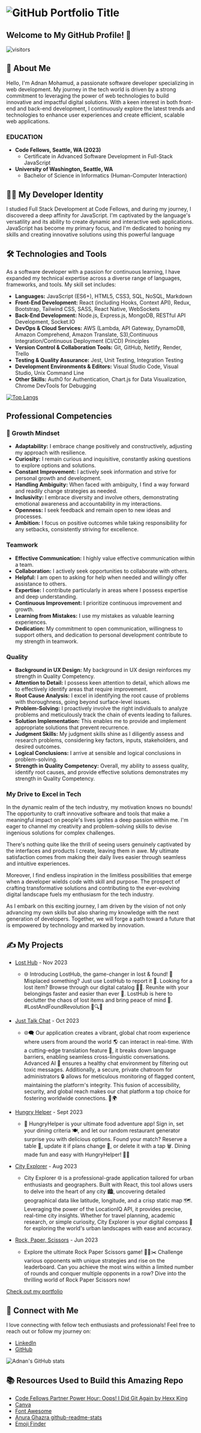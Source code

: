 # ![GitHub Portfolio Title](Banner.png)

## Welcome to My GitHub Profile! &#x1F44B;

  ![visitors](https://visitor-badge.glitch.me/badge?page_id=page.id&left_color=green&right_color=red)

## 🌟 About Me

Hello, I'm Adnan Mohamud, a passionate software developer specializing in web development. My journey in the tech world is driven by a strong commitment to leveraging the power of web technologies to build innovative and impactful digital solutions. With a keen interest in both front-end and back-end development, I continuously explore the latest trends and technologies to enhance user experiences and create efficient, scalable web applications.

### EDUCATION

- **Code Fellows, Seattle, WA (2023)**
  - Certificate in Advanced Software Development in Full-Stack JavaScript
- **University of Washington, Seattle, WA**
  - Bachelor of Science in Informatics (Human-Computer Interaction)

## 🧑‍💻️ My Developer Identity

I studied Full Stack Development at Code Fellows, and during my journey, I discovered a deep affinity for JavaScript. I'm captivated by the language's versatility and its ability to create dynamic and interactive web applications. JavaScript has become my primary focus, and I'm dedicated to honing my skills and creating innovative solutions using this powerful language

## 🛠️ Technologies and Tools

As a software developer with a passion for continuous learning, I have expanded my technical expertise across a diverse range of languages, frameworks, and tools. My skill set includes:

- **Languages:** JavaScript (ES6+), HTML5, CSS3, SQL, NoSQL, Markdown
- **Front-End Development:** React (including Hooks, Context API), Redux, Bootstrap, Tailwind CSS, SASS, React Native, WebSockets
- **Back-End Development:** Node.js, Express.js, MongoDB, RESTful API Development, Socket.IO
- **DevOps & Cloud Services:** AWS (Lambda, API Gateway, DynamoDB, Amazon Comprehend, Amazon Translate, S3),Continuous Integration/Continuous Deployment (CI/CD) Principles
- **Version Control & Collaboration Tools:** Git, GitHub, Netlify, Render, Trello
- **Testing & Quality Assurance:** Jest, Unit Testing, Integration Testing
- **Development Environments & Editors:** Visual Studio Code, Visual Studio, Unix Command Line
- **Other Skills:** Auth0 for Authentication, Chart.js for Data Visualization, Chrome DevTools for Debugging

[![Top Langs](https://github-readme-stats.vercel.app/api/top-langs/?username=adnanm123&layout=compact&theme=midnight-purple&card_width=800&langs_count=10)](https://github.com/adnanm123/github-readme-stats)

## Professional Competencies

### 🌟 Growth Mindset

- **Adaptability:** I embrace change positively and constructively, adjusting my approach with resilience.
- **Curiosity:** I remain curious and inquisitive, constantly asking questions to explore options and solutions.
- **Constant Improvement:** I actively seek information and strive for personal growth and development.
- **Handling Ambiguity:** When faced with ambiguity, I find a way forward and readily change strategies as needed.
- **Inclusivity:** I embrace diversity and involve others, demonstrating emotional awareness and accountability in my interactions.
- **Openness:** I seek feedback and remain open to new ideas and processes.
- **Ambition:** I focus on positive outcomes while taking responsibility for any setbacks, consistently striving for excellence.

### Teamwork

- **Effective Communication:** I highly value effective communication within a team.
- **Collaboration:** I actively seek opportunities to collaborate with others.
- **Helpful:** I am open to asking for help when needed and willingly offer assistance to others.
- **Expertise:** I contribute particularly in areas where I possess expertise and deep understanding.
- **Continuous Improvement:** I prioritize continuous improvement and growth.
- **Learning from Mistakes:** I use my mistakes as valuable learning experiences.
- **Dedication:** My commitment to open communication, willingness to support others, and dedication to personal development contribute to my strength in teamwork.

### Quality

- **Background in UX Design:** My background in UX design reinforces my strength in Quality Competency.
- **Attention to Detail:** I possess keen attention to detail, which allows me to effectively identify areas that require improvement.
- **Root Cause Analysis:** I excel in identifying the root cause of problems with thoroughness, going beyond surface-level issues.
- **Problem-Solving:** I proactively involve the right individuals to analyze problems and meticulously track the chain of events leading to failures.
- **Solution Implementation:** This enables me to provide and implement appropriate solutions that prevent recurrence.
- **Judgment Skills:** My judgment skills shine as I diligently assess and research problems, considering key factors, inputs, stakeholders, and desired outcomes.
- **Logical Conclusions:** I arrive at sensible and logical conclusions in problem-solving.
- **Strength in Quality Competency:** Overall, my ability to assess quality, identify root causes, and provide effective solutions demonstrates my strength in Quality Competency.

### My Drive to Excel in Tech

In the dynamic realm of the tech industry, my motivation knows no bounds! The opportunity to craft innovative software and tools that make a meaningful impact on people's lives ignites a deep passion within me. I'm eager to channel my creativity and problem-solving skills to devise ingenious solutions for complex challenges.

There's nothing quite like the thrill of seeing users genuinely captivated by the interfaces and products I create, leaving them in awe. My ultimate satisfaction comes from making their daily lives easier through seamless and intuitive experiences.

Moreover, I find endless inspiration in the limitless possibilities that emerge when a developer wields code with skill and purpose. The prospect of crafting transformative solutions and contributing to the ever-evolving digital landscape fuels my enthusiasm for the tech industry.

As I embark on this exciting journey, I am driven by the vision of not only advancing my own skills but also sharing my knowledge with the next generation of developers. Together, we will forge a path toward a future that is empowered by technology and marked by innovation.

## ✍️ My Projects

* [Lost Hub](https://lost-hub-app.netlify.app/) - Nov 2023
  * 🌐 Introducing LostHub, the game-changer in lost & found! 📍Misplaced something? Just use LostHub to report it 📝. Looking for a lost item? Browse through our digital catalog 🕵️‍♂️. Reunite with your belongings faster and easier than ever 🎊. LostHub is here to declutter the chaos of lost items and bring peace of mind 🌟. #LostAndFoundRevolution 🚀🔍🔗

* [Just Talk Chat](https://github.com/JustTalkChat/just-talk-chat) - Oct 2023
  * 🌐🗨️ Our application creates a vibrant, global chat room experience where users from around the world 🌎 can interact in real-time. With a cutting-edge translation feature 🔄, it breaks down language barriers, enabling seamless cross-linguistic conversations. Advanced AI 🤖 ensures a healthy chat environment by filtering out toxic messages. Additionally, a secure, private chatroom for administrators 🔒 allows for meticulous monitoring of flagged content, maintaining the platform's integrity. This fusion of accessibility, security, and global reach makes our chat platform a top choice for fostering worldwide connections. 🚀🌍 

* [Hungry Helper](https://mr-als-hungryhelper.netlify.app/) - Sept 2023
  * 🍔 HungryHelper is your ultimate food adventure app! Sign in, set your dining criteria 🍽️, and let our random restaurant generator surprise you with delicious options. Found your match? Reserve a table 📅, update it if plans change 🔄, or delete it with a tap 🗑️. Dining made fun and easy with HungryHelper! 📱🎉

* [City Explorer](https://adnan-city-explorer.netlify.app/) - Aug 2023
  * City Explorer 🌐 is a professional-grade application tailored for urban enthusiasts and geographers. Built with React, this tool allows users to delve into the heart of any city 🏙️, uncovering detailed geographical data like latitude, longitude, and a crisp static map 🗺️. Leveraging the power of the LocationIQ API, it provides precise, real-time city insights. Whether for travel planning, academic research, or simple curiosity, City Explorer is your digital compass 🧭 for exploring the world's urban landscapes with ease and accuracy. 

* [Rock, Paper, Scissors](https://glad-gaming.github.io/glad-games/) - Jun 2023
  * Explore the ultimate Rock Paper Scissors game! 🧨📄✂️ Challenge various opponents with unique strategies and rise on the leaderboard. Can you achieve the most wins within a limited number of rounds and conquer multiple opponents in a row? Dive into the thrilling world of Rock Paper Scissors now!

[Check out my portfolio](https://adnan-mohamud-portfolio.netlify.app/)

## 🤝 Connect with Me

I love connecting with fellow tech enthusiasts and professionals! Feel free to reach out or follow my journey on:

- [LinkedIn](https://www.linkedin.com/in/adnanmohamud)
- [GitHub](https://github.com/adnanm123)

![Adnan's GitHub stats](https://github-readme-stats.vercel.app/api?username=adnanm123&show_icons=true&theme=radical)

## 📚 Resources Used to Build this Amazing Repo

- [Code Fellows Partner Power Hour: Oops! I Did Git Again by Hexx King](https://www.youtube.com/watch?v=p2rffnhw9Ec)
- [Canva](https://www.canva.com/)
- [Font Awesome](https://icons8.com/)
- [Anura Ghazra github-readme-stats](https://github.com/anuraghazra/github-readme-stats#github-readme-stats)
- [Emoji Finder](https://emojifinder.com/)
